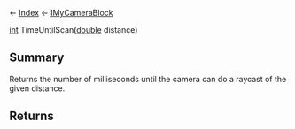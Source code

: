 ← [Index](Api-Index) ← [IMyCameraBlock](Sandbox.ModAPI.Ingame.IMyCameraBlock)

[int](System.Int32) TimeUntilScan([double](System.Double) distance)

## Summary

Returns the number of milliseconds until the camera can do a raycast of the given distance.

## Returns



